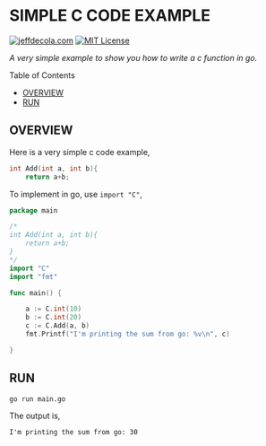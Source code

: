 # SIMPLE C CODE EXAMPLE

[![jeffdecola.com](https://img.shields.io/badge/website-jeffdecola.com-blue)](https://jeffdecola.com)
[![MIT License](https://img.shields.io/:license-mit-blue.svg)](https://jeffdecola.mit-license.org)

_A very simple example to show you how to write a c function in go._

Table of Contents

* [OVERVIEW](https://github.com/JeffDeCola/my-go-examples/tree/master/cgo/c-code/simple-c-code#overview)
* [RUN](https://github.com/JeffDeCola/my-go-examples/tree/master/cgo/c-code/simple-c-code#run)

## OVERVIEW

Here is a very simple c code example,

```c
int Add(int a, int b){
    return a+b;
```

To implement in go, use `import "C"`,

```go
package main

/*
int Add(int a, int b){
    return a+b;
}
*/
import "C"
import "fmt"

func main() {

    a := C.int(10)
    b := C.int(20)
    c := C.Add(a, b)
    fmt.Printf("I'm printing the sum from go: %v\n", c)

}
```

## RUN

```bash
go run main.go
```

The output is,

```txt
I'm printing the sum from go: 30
```
